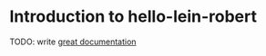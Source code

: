 # Introduction to hello-lein-robert

TODO: write [great documentation](http://jacobian.org/writing/what-to-write/)
